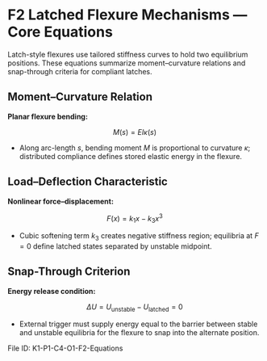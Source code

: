 # F2 Latched Flexure Mechanisms — Core Equations

Latch-style flexures use tailored stiffness curves to hold two equilibrium positions. These equations summarize moment–curvature relations and snap-through criteria for compliant latches.

## Moment–Curvature Relation
**Planar flexure bending:**

$$M(s) = E I \kappa(s)$$

- Along arc-length $s$, bending moment $M$ is proportional to curvature $\kappa$; distributed compliance defines stored elastic energy in the flexure.

## Load–Deflection Characteristic
**Nonlinear force–displacement:**

$$F(x) = k_{1} x - k_{3} x^{3}$$

- Cubic softening term $k_{3}$ creates negative stiffness region; equilibria at $F=0$ define latched states separated by unstable midpoint.

## Snap-Through Criterion
**Energy release condition:**

$$\Delta U = U_{\text{unstable}} - U_{\text{latched}} = 0$$

- External trigger must supply energy equal to the barrier between stable and unstable equilibria for the flexure to snap into the alternate position.

File ID: K1-P1-C4-O1-F2-Equations
